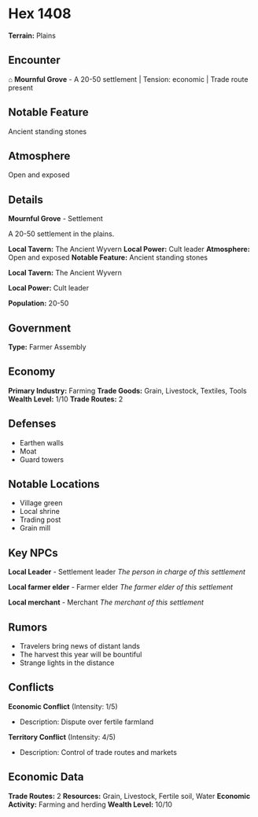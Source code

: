 # Hex 1408

**Terrain:** Plains

## Encounter
⌂ **Mournful Grove** - A 20-50 settlement | Tension: economic | Trade route present

## Notable Feature
Ancient standing stones

## Atmosphere
Open and exposed

## Details
**Mournful Grove** - Settlement

A 20-50 settlement in the plains.

**Local Tavern:** The Ancient Wyvern
**Local Power:** Cult leader
**Atmosphere:** Open and exposed
**Notable Feature:** Ancient standing stones

**Local Tavern:** The Ancient Wyvern

**Local Power:** Cult leader

**Population:** 20-50

## Government
**Type:** Farmer Assembly

## Economy
**Primary Industry:** Farming
**Trade Goods:** Grain, Livestock, Textiles, Tools
**Wealth Level:** 1/10
**Trade Routes:** 2

## Defenses
- Earthen walls
- Moat
- Guard towers

## Notable Locations
- Village green
- Local shrine
- Trading post
- Grain mill

## Key NPCs
**Local Leader** - Settlement leader
*The person in charge of this settlement*

**Local farmer elder** - Farmer elder
*The farmer elder of this settlement*

**Local merchant** - Merchant
*The merchant of this settlement*

## Rumors
- Travelers bring news of distant lands
- The harvest this year will be bountiful
- Strange lights in the distance

## Conflicts
**Economic Conflict** (Intensity: 1/5)
- Description: Dispute over fertile farmland

**Territory Conflict** (Intensity: 4/5)
- Description: Control of trade routes and markets

## Economic Data
**Trade Routes:** 2
**Resources:** Grain, Livestock, Fertile soil, Water
**Economic Activity:** Farming and herding
**Wealth Level:** 10/10
